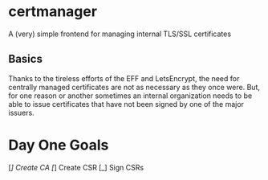 # certmanager
A (very) simple frontend for managing internal TLS/SSL certificates

## Basics

Thanks to the tireless efforts of the EFF and LetsEncrypt, the need for centrally managed certificates are not as necessary as they once were. But, for one reason or another sometimes an internal organization needs to be able to issue certificates that have not been signed by one of the major issuers.

# Day One Goals

[_] Create CA
[_] Create CSR
[_] Sign CSRs
